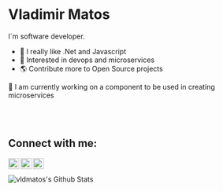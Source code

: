 # **Vladimir Matos**  

I´m software developer.

- :green_heart: I really like .Net and Javascript  
- :blue_book: Interested in devops and microservices  
- :earth_americas: Contribute more to Open Source projects  

🔭 I am currently working on a component to be used in creating microservices

<br />
<br />

## Connect with me:

[<img align="left" alt="vldmatos | Twitter" width="22px" src="https://cdn.jsdelivr.net/npm/simple-icons@v3/icons/twitter.svg" />][twitter]
[<img align="left" alt="vldmatos | LinkedIn" width="22px" src="https://cdn.jsdelivr.net/npm/simple-icons@v3/icons/linkedin.svg" />][linkedin]
[<img align="left" alt="vldmatos | Instagram" width="22px" src="https://cdn.jsdelivr.net/npm/simple-icons@v3/icons/instagram.svg" />][instagram]

<br />
<br />

<img align="left" alt="vldmatos's Github Stats" src="https://github-readme-stats.vercel.app/api?username=vldmatos&show_icons=true&hide_border=true" />

[twitter]: https://twitter.com/vldmatos
[instagram]: https://instagram.com/vldmatos
[linkedin]: https://linkedin.com/in/vldmatos
